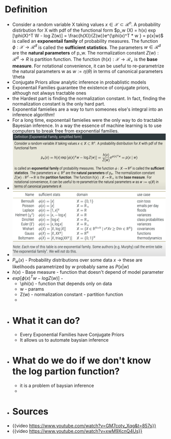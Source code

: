# Definition
- Consider a random variable X taking values $x \in \mathcal{X} \subset \mathcal{R}^n$. A probability distirbution for X with pdf of the functional form
  $p_w (X) = h(x) exp [\phi(X)^T W - log Z(w)] = \frac{h(X)}{Z(w)}e^{\phi(x)^T * w } = p(x|w)$
  is called an **exponentail family** of probability measures.
  The function $\phi : \mathcal{X} \rightarrow \mathcal{R}^d$ is called the **sufficient statistics**. 
  The parameters $w \in \mathcal{R}^d$ are the **natural parameters** of p_w. The normalization constant $Z(w): \mathcal{R}^d \rightarrow R$ is partition function. 
  The function $(h(x):\mathcal{X} \rightarrow \mathcal{R}_{+}$ is the **base measure**. 
  For notational convenience, it can be useful to re-parametrize the natural parameters w as $w:=\eta(\theta)$ in terms of canonical parameters \theta
- Conjugate Priors allow analytic inference in probablistic models
- Exponentail Families guarantee the existence of conjugate priors, although not always tractable ones
- the Hardest part is finding the normalization constant. In fact, finding the normalization constant is the only hard part.
- Exponential famielies are a way to turn someones else's integral into an inference algorithm!
- For a long time, exponentail famielies were the only way to do tractable Bayesian inference. In a way the essence of machine learning is to use computers to break free from exponential families.
- ![image.png](../assets/image_1716204859327_0.png)
- ![image.png](../assets/image_1716204891554_0.png)
- $P_w(x)$ - Probability distributions over some data $x$ -> these are likelihoods parametrized by $w$ probably same as $P(x|w)$
- $h(x)$ - Base measure - function that doesn't depend of model parameter
- $exp[\phi(x)^T w - log Z(w)]$ -
	- \phi(x) - function that depends only on data
	- w - params
	- Z(w) - normalization constant - partition function
	-
- # What it can do?
	- Every Exponential Families have Conjugate Priors
	- It allows us to automate baysian inference
- # What do we do if we don't know the log partion function?
	- it is a problem of baysian inference
	-
- # Sources
- {{video https://www.youtube.com/watch?v=GM7coty_Xqg&t=857s}}
- {{video https://www.youtube.com/watch?v=xwM9XcnQ4Us}}